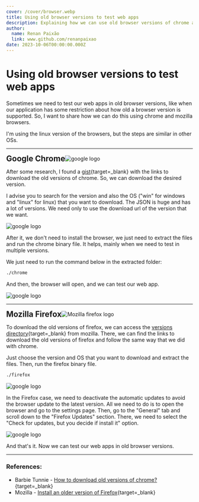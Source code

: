 ```yaml
---
cover: /cover/browser.webp
title: Using old browser versions to test web apps
description: Explaining how we can use old browser versions of chrome and mozilla to test web apps.
author:
  name: Renan Paixão
  link: www.github.com/renanpaixao
date: 2023-10-06T00:00:00.000Z
---
```


# Using old browser versions to test web apps

Sometimes we need to test our web apps in old browser versions, like when our application has some restriction about how
old a browser version is supported. So, I want to share how we can do this using chrome and mozilla browsers.

I'm using the linux version of the browsers, but the steps are similar in other OSs.

---

<div style="display: flex; align-items: center">
  <h2 style="margin: auto 0">Google Chrome</h2>
  <img style="margin: auto 0" alt="google logo" src="/posts/3.browsers/google-logo.svg" />
</div>

After some research, I found a [gist](https://gist.github.com/barbietunnie/a4f8475e0f0566597f7de74394ec7c8b){target=_blank}
with the links to download the old versions of chrome. So, we can download the desired version. 

I advise you to search for 
the version and also the OS ("win" for windows and "linux" for linux) that you want to download. The JSON is huge and 
has a lot of versions. We need only to use the download url of the version that we want.

<img alt="google logo" src="/posts/3.browsers/google-download-url.png" />

After it, we don't need to install the browser, we just need to extract the files and run the chrome binary file. It helps, 
mainly when we need to test in multiple versions.

We just need to run the command below in the extracted folder:

```bash
./chrome
```

And then, the browser will open, and we can test our web app.

<img alt="google logo" src="/posts/3.browsers/google-exec.png" />

---

<div style="display: flex; align-items: center">
  <h2 style="margin: auto 0">Mozilla Firefox</h2>
  <img style="margin: auto 0" alt="Mozilla firefox logo" src="/posts/3.browsers/firefox.svg" />
</div>

To download the old versions of firefox, we can access the [versions directory](https://ftp.mozilla.org/pub/firefox/releases/){target=_blank} from mozilla.
There, we can find the links to download the old versions of firefox and follow the same way that we did with chrome.

Just choose the version and OS that you want to download and extract the files. Then, run the firefox binary file.

```bash
./firefox
```

<img alt="google logo" src="/posts/3.browsers/mozilla-directory.png" />

In the Firefox case, we need to deactivate the automatic updates to avoid the browser update to the latest version.
All we need to do is to open the browser and go to the settings page. Then, go to the "General" tab and scroll down to 
the "Firefox Updates" section. There, we need to select the "Check for updates, but you decide if install it" option.

<img alt="google logo" src="/posts/3.browsers/mozilla-auto-update.png" />


And that's it. Now we can test our web apps in old browser versions.

---

### References:

- Barbie Tunnie - [ How to download old versions of chrome?](https://gist.github.com/barbietunnie/a4f8475e0f0566597f7de74394ec7c8b){target=_blank}
- Mozilla - [Install an older version of Firefox](https://support.mozilla.org/en-US/kb/install-older-version-of-firefox){target=_blank}
